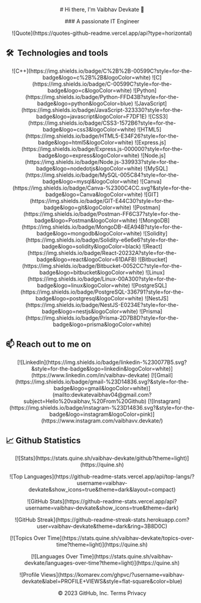 <p align="center">
  # Hi there, I'm Vaibhav Devkate 👋
</p>
<p align="center">
  ### A passionate IT Engineer
</p>

<!--
![GIF](https://github.com/vaibhav-devkate/vaibhav-devkate/blob/main/1 .gif)
-->

<p align="center">
  ![Quote](https://quotes-github-readme.vercel.app/api?type=horizontal)
</p>

## 🛠  Technologies and tools

<p align="center">
  ![C++](https://img.shields.io/badge/C%2B%2B-00599C?style=for-the-badge&logo=c%2B%2B&logoColor=white)
  ![C](https://img.shields.io/badge/C-00599C?style=for-the-badge&logo=c&logoColor=white)
  ![Python](https://img.shields.io/badge/Python-FFD43B?style=for-the-badge&logo=python&logoColor=blue)
  ![JavaScript](https://img.shields.io/badge/JavaScript-323330?style=for-the-badge&logo=javascript&logoColor=F7DF1E)
  ![CSS3](https://img.shields.io/badge/CSS3-1572B6?style=for-the-badge&logo=css3&logoColor=white)
  ![HTML5](https://img.shields.io/badge/HTML5-E34F26?style=for-the-badge&logo=html5&logoColor=white)
  ![Express.js](https://img.shields.io/badge/Express.js-000000?style=for-the-badge&logo=express&logoColor=white)
  ![Node.js](https://img.shields.io/badge/Node.js-339933?style=for-the-badge&logo=nodedotjs&logoColor=white)
  ![MySQL](https://img.shields.io/badge/MySQL-005C84?style=for-the-badge&logo=mysql&logoColor=white)
  ![Canva](https://img.shields.io/badge/Canva-%2300C4CC.svg?&style=for-the-badge&logo=Canva&logoColor=white)
  ![GIT](https://img.shields.io/badge/GIT-E44C30?style=for-the-badge&logo=git&logoColor=white)
  ![Postman](https://img.shields.io/badge/Postman-FF6C37?style=for-the-badge&logo=Postman&logoColor=white)
  ![MongoDB](https://img.shields.io/badge/MongoDB-4EA94B?style=for-the-badge&logo=mongodb&logoColor=white)
  ![Solidity](https://img.shields.io/badge/Solidity-e6e6e6?style=for-the-badge&logo=solidity&logoColor=black)
  ![React](https://img.shields.io/badge/React-20232A?style=for-the-badge&logo=react&logoColor=61DAFB)
  ![Bitbucket](https://img.shields.io/badge/Bitbucket-0052CC?style=for-the-badge&logo=bitbucket&logoColor=white)
  ![Linux](https://img.shields.io/badge/Linux-00A300?style=for-the-badge&logo=linux&logoColor=white)
  ![PostgreSQL](https://img.shields.io/badge/PostgreSQL-336791?style=for-the-badge&logo=postgresql&logoColor=white)
  ![NestJS](https://img.shields.io/badge/NestJS-E0234E?style=for-the-badge&logo=nestjs&logoColor=white)
  ![Prisma](https://img.shields.io/badge/Prisma-2D7B8D?style=for-the-badge&logo=prisma&logoColor=white)
</p>

## 📫 Reach out to me on

<p align="center">
  [![LinkedIn](https://img.shields.io/badge/linkedin-%230077B5.svg?&style=for-the-badge&logo=linkedin&logoColor=white)](https://www.linkedin.com/in/vaibhav-devkate)
  [![Gmail](https://img.shields.io/badge/gmail-%23D14836.svg?&style=for-the-badge&logo=gmail&logoColor=white)](mailto:devkatevaibhav04@gmail.com?subject=Hello%20vaibhav,%20From%20Github)
  [![Instagram](https://img.shields.io/badge/instagram-%23D14836.svg?&style=for-the-badge&logo=instagram&logoColor=pink)](https://www.instagram.com/vaibhavv.devkate/)
</p>

## 📈 Github Statistics

<p align="center">
  [![Stats](https://stats.quine.sh/vaibhav-devkate/github?theme=light)](https://quine.sh)
</p>

<p align="center">
  ![Top Languages](https://github-readme-stats.vercel.app/api/top-langs/?username=vaibhav-devkate&show_icons=true&theme=dark&layout=compact)
</p>

<p align="center">
  ![GitHub Stats](https://github-readme-stats.vercel.app/api?username=vaibhav-devkate&show_icons=true&theme=dark)
</p>

<p align="center">
  ![GitHub Streak](https://github-readme-streak-stats.herokuapp.com?user=vaibhav-devkate&theme=dark&ring=3B8D0C)
</p>

<p align="center">
  [![Topics Over Time](https://stats.quine.sh/vaibhav-devkate/topics-over-time?theme=light)](https://quine.sh)
</p>

<p align="center">
  [![Languages Over Time](https://stats.quine.sh/vaibhav-devkate/languages-over-time?theme=light)](https://quine.sh)
</p>

<p align="center">
  ![Profile Views](https://komarev.com/ghpvc/?username=vaibhav-devkate&label=PROFILE+VIEWS&style=flat-square&color=blue)
</p>

<p align="center">
  © 2023 GitHub, Inc. Terms Privacy
</p>
